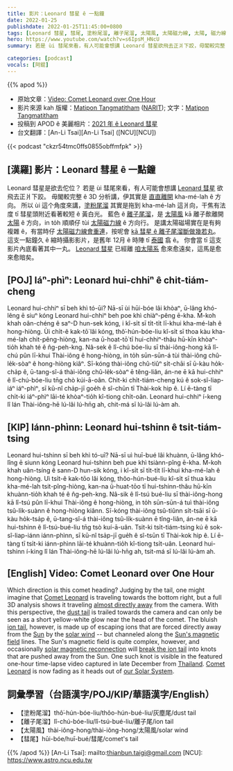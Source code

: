 ```yaml
---
title: 影片：Leonard 彗星 ê 一點鐘
date: 2022-01-25
publishdate: 2022-01-25T11:45:00+0800
tags: [Leonard 彗星, 彗尾, 塗粉尾溜, 離子尾溜, 太陽風, 太陽磁力線, 太陽, 磁力線, 縮時攝影影片, 太陽系]
hero: https://www.youtube.com/watch?v=s6IpsM_HNcU
summary: 若是 ùi 彗尾來看，有人可能會想講 Leonard 彗星欲飛去正爿下跤，毋閣較完整 ê 3D 分析講，伊其實是直直離開 kha-mé-lah ê 方向。

categories: [podcast]
vocals: [阿錕]
---
```


{{% apod %}}

- 原始文章：[Video: Comet Leonard over One Hour](https://apod.nasa.gov/apod/ap220125.html)
- 影片來源 kah 版權：[Matipon Tangmatitham](https://www.facebook.com/matiponblog/) ([NARIT](http://narit.or.th/)); 文字：[Matipon Tangmatitham](https://www.facebook.com/matiponblog/)
- 投稿到 APOD ê 美麗相片：[2021 年 ê Leonard 彗星](https://www.facebook.com/media/set/?set=a.4214632848640902&type=3)
- 台文翻譯：[An-Li Tsai][An-Li Tsai] ([NCU][NCU])

{{< podcast "ckzr54tmc0ffs0855obffmfpk" >}}

## [漢羅] 影片：Leonard 彗星 ê 一點鐘
Leonard 彗星是欲去佗位？
若是 ùi 彗尾來看，有人可能會想講 [Leonard 彗星][Comet Leonard 1] 欲飛去正爿下跤。
毋閣較完整 ê 3D 分析講，伊其實是 [直直離開][almost directly away] kha-mé-lah ê 方向。
所以 ùi 這个角度來講，[塗粉尾溜][dust tail] 其實是拖到 kha-mé-lah 這爿向，干焦有法度 tī 彗星頭附近看著較短 ê 黃白光。
藍色 ê [離子尾溜][ion tail]，是 [太陽風][solar wind] kā 離子歕離開 [太陽][Sun] ê 方向，in to̍h 順順仔 tùi [太陽磁力線][Sun's magnetic field] ê 方向行。
是講太陽磁場實在是有夠複雜 ê，有當時仔 [太陽磁力線會重連][solar magnetic reconnection]，按呢會 [kā 彗星 ê 離子尾溜斷做幾若丸][break the ion tail t]。
這支一點鐘久 ê 縮時攝影影片，是舊年 12月 ê 時陣 tī [泰國][Thailand] 翕 ê。
你會當 tī 這支影片內底看著其中一丸。
[Leonard 彗星][Comet Leonard 2] 已經離 [咱太陽系][our Solar System] 愈來愈遠矣，這馬是愈來愈暗矣。

## [POJ] Iáⁿ-phìⁿ: Leonard hui-chhiⁿ ê chi̍t-tiám-cheng
Leonard hui-chhiⁿ sī beh khì tó-ūi?
Nā-sī ùi hūi-bóe lâi khòaⁿ, ū-lâng khó-lêng ē siuⁿ kóng Leonard hui-chhiⁿ beh poe khì chiàⁿ-pêng ē-kha.
M̄-koh khah oân-chéng ê saⁿ-D hun-sek kóng, i kî-si̍t sī ti̍t-ti̍t lī-khui kha-mé-lah ê hong-hiòng.
Ùi chi̍t-ê kak-tō͘ lâi kóng, thô͘-hún-bóe-liu kî-si̍t sī thoa kàu kha-mé-lah chit-pêng-hiòng, kan-na ū-hoat-tō͘ tī hui-chhiⁿ-thâu hū-kīn khòaⁿ-tio̍h khah té ê n̂g-peh-kng.
Nâ-sek ê lî-chú bóe-liu sī thài-iông-hong kā lî-chú pûn lī-khui Thài-iông ê hong-hiòng, in to̍h sūn-sūn-á tùi thài-iông chû-le̍k-sòaⁿ ê hong-hiòng kiâⁿ.
Sī-kóng thài-iông chû-tiûⁿ si̍t-chāi sī ū-kàu ho̍k-cha̍p ê, ū-tang-sî-á thài-iông chû-le̍k-sòaⁿ ē têng-liân, án-ne ē kā hui-chhiⁿ ê lî-chú-bóe-liu tn̄g chò kúi-ā-oân.
Chit-ki chi̍t-tiám-cheng kú ê sok-sî-liap-iáⁿ iáⁿ-phìⁿ, sī kū-nî cha̍p-jī goe̍h ê sî-chūn tī Thài-kok hip ê.
Lí ē-tàng tī chi̍t-ki iáⁿ-phìⁿ lāi-té khòaⁿ-tio̍h kî-tiong chi̍t-oân.
Leonard hui-chhiⁿ í-keng lî lán Thài-iông-hē lú-lâi lú-hn̄g ah, chit-má sī lú-lâi lú-àm ah.

## [KIP] Iánn-phìnn: Leonard hui-tshinn ê tsi̍t-tiám-tsing
Leonard hui-tshinn sī beh khì tó-uī?
Nā-sī uì huī-bué lâi khuànn, ū-lâng khó-lîng ē siunn kóng Leonard hui-tshinn beh pue khì tsiànn-pîng ē-kha.
M̄-koh khah uân-tsíng ê sann-D hun-sik kóng, i kî-si̍t sī ti̍t-ti̍t lī-khui kha-mé-lah ê hong-hiòng.
Uì tsi̍t-ê kak-tōo lâi kóng, thôo-hún-bué-liu kî-si̍t sī thua kàu kha-mé-lah tsit-pîng-hiòng, kan-na ū-huat-tōo tī hui-tshinn-thâu hū-kīn khuànn-tio̍h khah té ê n̂g-peh-kng.
Nâ-sik ê lî-tsú bué-liu sī thài-iông-hong kā lî-tsú pûn lī-khui Thài-iông ê hong-hiòng, in to̍h sūn-sūn-á tuì thài-iông tsû-li̍k-suànn ê hong-hiòng kiânn.
Sī-kóng thài-iông tsû-tiûnn si̍t-tsāi sī ū-kàu ho̍k-tsa̍p ê, ū-tang-sî-á thài-iông tsû-li̍k-suànn ē tîng-liân, án-ne ē kā hui-tshinn ê lî-tsú-bué-liu tn̄g tsò kuí-ā-uân.
Tsit-ki tsi̍t-tiám-tsing kú ê sok-sî-liap-iánn iánn-phìnn, sī kū-nî tsa̍p-jī gue̍h ê sî-tsūn tī Thài-kok hip ê.
Lí ē-tàng tī tsi̍t-ki iánn-phìnn lāi-té khuànn-tio̍h kî-tiong tsi̍t-uân.
Leonard hui-tshinn í-king lî lán Thài-iông-hē lú-lâi lú-hn̄g ah, tsit-má sī lú-lâi lú-àm ah.

## [English] Video: Comet Leonard over One Hour
Which direction is this comet heading?
Judging by the tail, one might imagine that [Comet Leonard][Comet Leonard 1] is traveling towards the bottom right, but a full 3D analysis shows it traveling [almost directly away][almost directly away] from the camera.
With this perspective, the [dust tail][dust tail] is trailed towards the camera and can only be seen as a short yellow-white glow near the head of the comet.
The bluish [ion tail][ion tail], however, is made up of escaping ions that are forced directly away from the [Sun][Sun] by the [solar wind][solar wind] -- but channeled along the [Sun's magnetic field][Sun's magnetic field] lines.
The Sun's magnetic field is quite complex, however, and occasionally [solar magnetic reconnection][solar magnetic reconnection] will [break the ion tail][break the ion tail e] into knots that are pushed away from the Sun.
One such knot is visible in the featured one-hour time-lapse video captured in late December from [Thailand][Thailand].
[Comet Leonard][Comet Leonard 2] is now fading as it heads out of [our Solar System][our Solar System].

## 詞彙學習（台語漢字/POJ/KIP/華語漢字/English）
- 【塗粉尾溜】thô͘-hún-bóe-liu/thôo-hún-bué-liu/灰塵尾/dust tail
- 【離子尾溜】lî-chú-bóe-liu/lî-tsú-bué-liu/離子尾/ion tail
- 【太陽風】thài-iông-hong/thài-iông-hong/太陽風/solar wind
- 【彗尾】hūi-bóe/huī-bué/彗尾/comet's tail


{{% /apod %}}
[An-Li Tsai]: mailto:thianbun.taigi@gmail.com
[NCU]: https://www.astro.ncu.edu.tw


[Comet Leonard 1]:https://en.wikipedia.org/wiki/C/2021_A1_(Leonard)
[almost directly away]:https://en.wikipedia.org/wiki/C/2021_A1_(Leonard)#/media/File:Animation_of_C%EF%BC%8F2021_A1's_orbit_around_Sun_-_2021_close_approach.gif
[dust tail]:https://astronomy.swin.edu.au/cosmos/C/cometary+dust+tail
[ion tail]:http://www2.ess.ucla.edu/~jewitt/tail.html
[Sun]:https://solarsystem.nasa.gov/solar-system/sun/in-depth/
[solar wind]:https://solarsystem.nasa.gov/resources/2288/the-solar-wind-across-our-solar-system/
[Sun's magnetic field]:https://www.nasa.gov/feature/goddard/2016/understanding-the-magnetic-sun
[solar magnetic reconnection]:https://youtu.be/8NDPsSZCcz0?t=23
[break the ion tail e]:https://apod.nasa.gov/apod/ap220110.html
[break the ion tail t]:https://apod.tw/daily/20220110/
[Thailand]:https://en.wikipedia.org/wiki/Thailand
[Comet Leonard 2]:https://theskylive.com/where-is-cometleonard
[our Solar System]:https://solarsystem.nasa.gov/solar-system/our-solar-system/overview/
